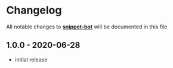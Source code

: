 # Changelog

All notable changes to **[snippet-bot](https://github.com/snippetify/programming-languages)** will be documented in this file

## 1.0.0 - 2020-06-28

- initial release

